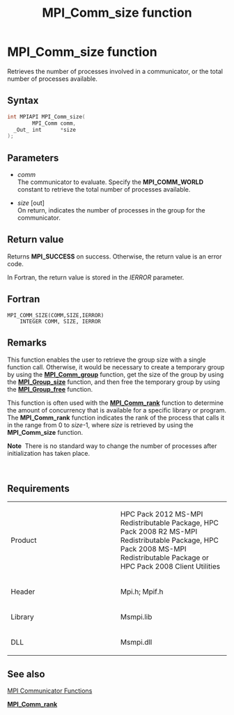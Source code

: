 ﻿---
title: MPI_Comm_size function
TOCTitle: MPI_Comm_size function
ms:assetid: de35aa91-5a27-41a7-9a26-ad0875c43390
ms:mtpsurl: https://msdn.microsoft.com/en-us/library/Dn473283(v=VS.85)
ms:contentKeyID: 59360829
ms.date: 03/28/2018
mtps_version: v=VS.85
f1_keywords:
- MPI_COMM_SIZE
- mpif/MPI_Comm_size
- mpi/MPI_COMM_SIZE
dev_langs:
- C++
- C
api_location:
- Msmpi.dll
api_name:
- MPI_Comm_size
api_type:
- DLLExport
product:
- Windows
topic_type:
- apiref
- kbSyntax
product_family_name: VS
ROBOTS: INDEX,FOLLOW
---

# MPI\_Comm\_size function

Retrieves the number of processes involved in a communicator, or the total number of processes available.

## Syntax

``` c++
int MPIAPI MPI_Comm_size(
        MPI_Comm comm,
  _Out_ int      *size
);
```

## Parameters

  - *comm*  
    The communicator to evaluate. Specify the **MPI\_COMM\_WORLD** constant to retrieve the total number of processes available.

  - *size* \[out\]  
    On return, indicates the number of processes in the group for the communicator.

## Return value

Returns **MPI\_SUCCESS** on success. Otherwise, the return value is an error code.

In Fortran, the return value is stored in the *IERROR* parameter.

## Fortran

    MPI_COMM_SIZE(COMM,SIZE,IERROR)
        INTEGER COMM, SIZE, IERROR

## Remarks

This function enables the user to retrieve the group size with a single function call. Otherwise, it would be necessary to create a temporary group by using the [**MPI\_Comm\_group**](mpi-comm-group-function.md) function, get the size of the group by using the [**MPI\_Group\_size**](mpi-group-size-function.md) function, and then free the temporary group by using the [**MPI\_Group\_free**](mpi-group-free-function.md) function.

This function is often used with the [**MPI\_Comm\_rank**](mpi-comm-rank-function.md) function to determine the amount of concurrency that is available for a specific library or program. The **MPI\_Comm\_rank** function indicates the rank of the process that calls it in the range from 0 to *size*-1, where *size* is retrieved by using the **MPI\_Comm\_size** function.

**Note**  There is no standard way to change the number of processes after initialization has taken place.

 

## Requirements

<table>
<colgroup>
<col style="width: 50%" />
<col style="width: 50%" />
</colgroup>
<tbody>
<tr class="odd">
<td><p>Product</p></td>
<td><p>HPC Pack 2012 MS-MPI Redistributable Package, HPC Pack 2008 R2 MS-MPI Redistributable Package, HPC Pack 2008 MS-MPI Redistributable Package or HPC Pack 2008 Client Utilities</p></td>
</tr>
<tr class="even">
<td><p>Header</p></td>
<td>Mpi.h;
Mpif.h</td>
</tr>
<tr class="odd">
<td><p>Library</p></td>
<td>Msmpi.lib</td>
</tr>
<tr class="even">
<td><p>DLL</p></td>
<td>Msmpi.dll</td>
</tr>
</tbody>
</table>


## See also

[MPI Communicator Functions](mpi-communicator-functions.md)

[**MPI\_Comm\_rank**](mpi-comm-rank-function.md)

